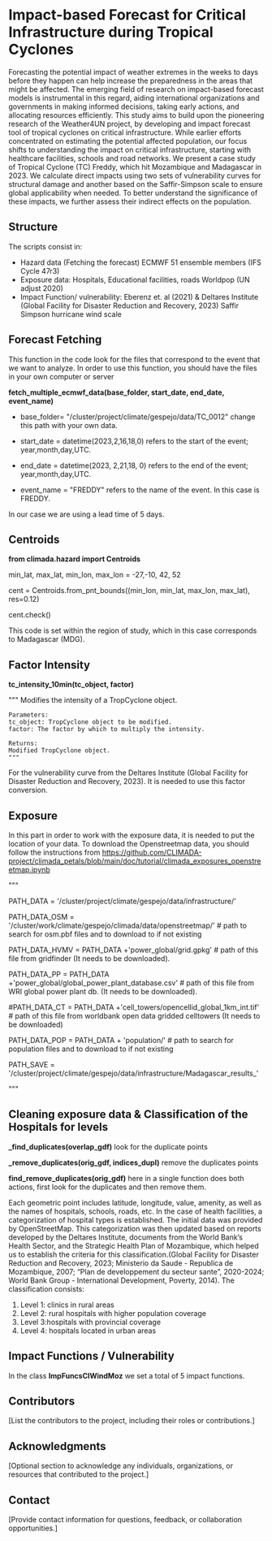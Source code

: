 # Impact-based Forecast for Critical Infrastructure during Tropical Cyclones 

Forecasting the potential impact of weather extremes in the weeks to days before they happen can help increase the preparedness in the areas that might be
affected. The emerging field of research on impact-based forecast models is instrumental in this regard, aiding international organizations and governments in making informed decisions,
taking early actions, and allocating resources efficiently. This study aims to build upon the pioneering research of the Weather4UN project, by developing and impact forecast tool of
tropical cyclones on critical infrastructure. While earlier efforts concentrated on estimating the potential affected population, our focus shifts to understanding the impact on critical
infrastructure, starting with healthcare facilities, schools and road networks. We present a case study of Tropical Cyclone (TC) Freddy, which hit Mozambique and Madagascar in 2023.
We calculate direct impacts using two sets of vulnerability curves for structural damage and another based on the Saffir-Simpson scale to ensure global applicability when needed. To
better understand the significance of these impacts, we further assess their indirect effects on the population.

## Structure
The scripts consist in: 
- Hazard data (Fetching the forecast) ECMWF 51 ensemble members (IFS Cycle 47r3)
- Exposure data:
  Hospitals, Educational facilities, roads
  Worldpop (UN adjust 2020)
- Impact Function/ vulnerability:
  Eberenz et. al (2021) & Deltares Institute (Global Facility for Disaster Reduction and Recovery, 2023)
  Saffir Simpson hurricane wind scale

## Forecast Fetching

This function in the code look for the files that correspond to the event that we want to analyze. In order to use this function, you should have the files in your own computer or server

**fetch_multiple_ecmwf_data(base_folder, start_date, end_date, event_name)**

- base_folder= "/cluster/project/climate/gespejo/data/TC_0012"  change this path with your own data.

- start_date = datetime(2023,2,16,18,0) refers to the start of the event; year,month,day,UTC. 

- end_date = datetime(2023, 2,21,18, 0)  refers to the end of the event; year,month,day,UTC. 

- event_name = "FREDDY"  refers to the name of the event. In this case is FREDDY.

In our case we are using a lead time of 5 days. 

## Centroids

**from climada.hazard import Centroids**

min_lat, max_lat, min_lon, max_lon = -27,-10, 42, 52

cent = Centroids.from_pnt_bounds((min_lon, min_lat, max_lon, max_lat), res=0.12)

cent.check()

This code is set within the region of study, which in this case corresponds to Madagascar (MDG).

## Factor Intensity

**tc_intensity_10min(tc_object, factor)**

"""
    Modifies the intensity of a TropCyclone object.

    Parameters:
    tc_object: TropCyclone object to be modified.
    factor: The factor by which to multiply the intensity.

    Returns:
    Modified TropCyclone object.
    """
For the vulnerability curve from the Deltares Institute (Global Facility for Disaster Reduction and Recovery, 2023). It is needed to use this factor conversion.

## Exposure

In this part in order to work with the exposure data, it is needed to put the location of your data. To download the Openstreetmap data, you should follow
the instructions from https://github.com/CLIMADA-project/climada_petals/blob/main/doc/tutorial/climada_exposures_openstreetmap.ipynb

"""

PATH_DATA = '/cluster/project/climate/gespejo/data/infrastructure/'

PATH_DATA_OSM = '/cluster/work/climate/gespejo/climada/data/openstreetmap/' # path to search for osm.pbf files and to download to if not existing

PATH_DATA_HVMV = PATH_DATA +'power_global/grid.gpkg' # path of this file from gridfinder (It needs to be downloaded).

PATH_DATA_PP = PATH_DATA +'power_global/global_power_plant_database.csv' # path of this file from WRI global power plant db. (It needs to be downloaded).

#PATH_DATA_CT = PATH_DATA +'cell_towers/opencellid_global_1km_int.tif' # path of this file from worldbank open data gridded celltowers (It needs to be downloaded)

PATH_DATA_POP = PATH_DATA + 'population/' # path to search for population files and to download to if not existing

PATH_SAVE = '/cluster/project/climate/gespejo/data/infrastructure/Madagascar_results_'

"""

## Cleaning exposure data & Classification of the Hospitals for levels 

**_find_duplicates(overlap_gdf)**  look for the duplicate points 

**_remove_duplicates(orig_gdf, indices_dupl)**  remove the duplicates points 

**find_remove_duplicates(orig_gdf)**  here in a single function does both actions, first look for the duplicates and then remove them. 

Each geometric point includes latitude, longitude, value, amenity, as well as the names of hospitals, schools, roads, etc. In the case of health facilities, a categorization of hospital types
is established. The initial data was provided by OpenStreetMap. This categorization was then updated based on reports developed by the Deltares Institute, documents from the World Bank’s
Health Sector, and the Strategic Health Plan of Mozambique, which helped us to establish the
criteria for this classification.(Global Facility for Disaster Reduction and Recovery, 2023; Ministerio
da Saude - Republica de Mozambique, 2007; “Plan de developpement du secteur sante”, 2020-2024;
World Bank Group - International Development, Poverty, 2014). The classification consists:

1. Level 1: clinics in rural areas
2. Level 2: rural hospitals with higher population coverage
3. Level 3:hospitals with provincial coverage
4. Level 4: hospitals located in urban areas

## Impact Functions / Vulnerability 

In the class **ImpFuncsCIWindMoz** we set a total of 5 impact functions. 



## Contributors

[List the contributors to the project, including their roles or contributions.]

## Acknowledgments

[Optional section to acknowledge any individuals, organizations, or resources that contributed to the project.]

## Contact

[Provide contact information for questions, feedback, or collaboration opportunities.]
